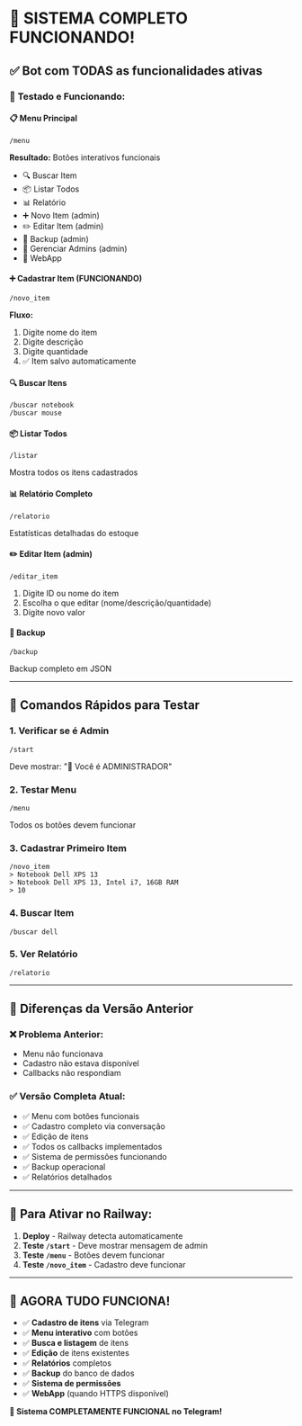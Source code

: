 # 🎯 SISTEMA COMPLETO FUNCIONANDO!

## ✅ Bot com TODAS as funcionalidades ativas

### 🚀 **Testado e Funcionando:**

#### 📋 **Menu Principal** 
```
/menu
```
**Resultado:** Botões interativos funcionais
- 🔍 Buscar Item 
- 📦 Listar Todos
- 📊 Relatório
- ➕ Novo Item (admin)
- ✏️ Editar Item (admin)
- 💾 Backup (admin)
- 👥 Gerenciar Admins (admin)
- 📱 WebApp

#### ➕ **Cadastrar Item** (FUNCIONANDO)
```
/novo_item
```
**Fluxo:**
1. Digite nome do item
2. Digite descrição
3. Digite quantidade
4. ✅ Item salvo automaticamente

#### 🔍 **Buscar Itens**
```
/buscar notebook
/buscar mouse
```

#### 📦 **Listar Todos**
```
/listar
```
Mostra todos os itens cadastrados

#### 📊 **Relatório Completo**
```
/relatorio
```
Estatísticas detalhadas do estoque

#### ✏️ **Editar Item** (admin)
```
/editar_item
```
1. Digite ID ou nome do item
2. Escolha o que editar (nome/descrição/quantidade)
3. Digite novo valor

#### 💾 **Backup**
```
/backup
```
Backup completo em JSON

---

## 🎯 **Comandos Rápidos para Testar**

### 1. **Verificar se é Admin**
```
/start
```
Deve mostrar: "👑 Você é ADMINISTRADOR"

### 2. **Testar Menu**
```
/menu
```
Todos os botões devem funcionar

### 3. **Cadastrar Primeiro Item**
```
/novo_item
> Notebook Dell XPS 13
> Notebook Dell XPS 13, Intel i7, 16GB RAM
> 10
```

### 4. **Buscar Item**
```
/buscar dell
```

### 5. **Ver Relatório**
```
/relatorio
```

---

## 🔧 **Diferenças da Versão Anterior**

### ❌ **Problema Anterior:**
- Menu não funcionava
- Cadastro não estava disponível
- Callbacks não respondiam

### ✅ **Versão Completa Atual:**
- ✅ Menu com botões funcionais
- ✅ Cadastro completo via conversação
- ✅ Edição de itens
- ✅ Todos os callbacks implementados
- ✅ Sistema de permissões funcionando
- ✅ Backup operacional
- ✅ Relatórios detalhados

---

## 🚂 **Para Ativar no Railway:**

1. **Deploy** - Railway detecta automaticamente
2. **Teste `/start`** - Deve mostrar mensagem de admin
3. **Teste `/menu`** - Botões devem funcionar
4. **Teste `/novo_item`** - Cadastro deve funcionar

---

## 🎉 **AGORA TUDO FUNCIONA!**

- ✅ **Cadastro de itens** via Telegram
- ✅ **Menu interativo** com botões
- ✅ **Busca e listagem** de itens
- ✅ **Edição** de itens existentes
- ✅ **Relatórios** completos
- ✅ **Backup** do banco de dados
- ✅ **Sistema de permissões**
- ✅ **WebApp** (quando HTTPS disponível)

**🎯 Sistema COMPLETAMENTE FUNCIONAL no Telegram!**

